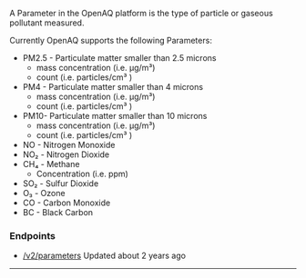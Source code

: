 A Parameter in the OpenAQ platform is the type of particle or gaseous pollutant measured. 


Currently OpenAQ supports the following Parameters:


* PM2\.5 \- Particulate matter smaller than 2\.5 microns
	+ mass concentration (i.e. µg/m³)
	+ count (i.e. particles/cm³ )
* PM4 \- Particulate matter smaller than 4 microns
	+ mass concentration (i.e. µg/m³)
	+ count (i.e. particles/cm³ )
* PM10\- Particulate matter smaller than 10 microns
	+ mass concentration (i.e. µg/m³)
	+ count (i.e. particles/cm³ )
* NO \- Nitrogen Monoxide
* NO₂ \- Nitrogen Dioxide
* CH₄ \- Methane
	+ Concentration (i.e. ppm)
* SO₂ \- Sulfur Dioxide
* O₃ \- Ozone
* CO \- Carbon Monoxide
* BC \- Black Carbon


### Endpoints


* [/v2/parameters](/reference/parameters_get_v2_parameters_get)
Updated about 2 years ago 



---

